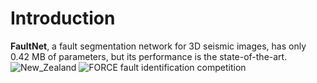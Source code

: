 # Introduction

**FaultNet**, a fault segmentation network for 3D seismic images, has only 0.42 MB of parameters, but its performance is the state-of-the-art.
![New_Zealand](https://github.com/douyimin/FaultNet/blob/main/results/New_Zealand.png)
![FORCE fault identification competition](https://github.com/douyimin/FaultNet/blob/main/results/FORCE_ML.png)
